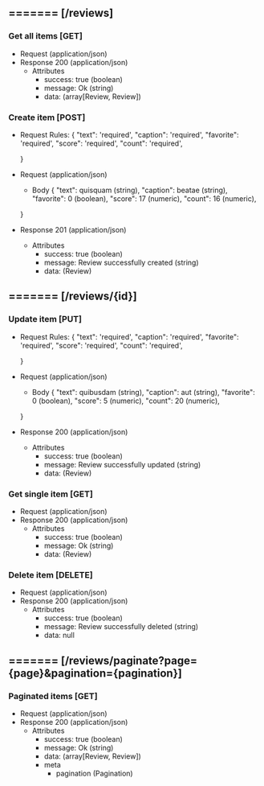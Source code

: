 ## ======= [/reviews]

### Get all items [GET]
+ Request (application/json)
    <!-- include(request/header.md) -->
+ Response 200 (application/json)
    + Attributes         
        + success: true (boolean)
        + message: Ok (string)
        + data: (array[Review, Review])

<!-- include(response/401.md) -->
<!-- include(response/500.md) -->
### Create item [POST]
+ Request Rules:
    {
        "text": 'required',
        "caption": 'required',
        "favorite": 'required',
        "score": 'required',
        "count": 'required',

    }
+ Request (application/json)
    <!-- include(request/header.md) -->
    + Body
    {
            "text": quisquam (string),
            "caption": beatae (string),
            "favorite": 0 (boolean),
            "score": 17 (numeric),
            "count": 16 (numeric),

    }
+ Response 201 (application/json)
    + Attributes         
        + success: true (boolean)
        + message: Review successfully created (string)
        + data: (Review)

<!-- include(response/401.md) -->
<!-- include(response/422.md) -->
<!-- include(response/500.md) -->

## ======= [/reviews/{id}]
### Update item [PUT]
<!-- include(parameters/id.md) -->
+ Request Rules:
    {
        "text": 'required',
        "caption": 'required',
        "favorite": 'required',
        "score": 'required',
        "count": 'required',

    }
+ Request (application/json)
    <!-- include(request/header.md) -->
    + Body
    {
            "text": quibusdam (string),
            "caption": aut (string),
            "favorite": 0 (boolean),
            "score": 5 (numeric),
            "count": 20 (numeric),

    }
+ Response 200 (application/json)
    + Attributes         
        + success: true (boolean)
        + message: Review successfully updated (string)
        + data: (Review)

<!-- include(response/401.md) -->
<!-- include(response/404.md) -->
<!-- include(response/422.md) -->
<!-- include(response/500.md) -->
### Get single item [GET]
<!-- include(parameters/id.md) -->
+ Request (application/json)
    <!-- include(request/header.md) -->
+ Response 200 (application/json)
    + Attributes         
        + success: true (boolean)
        + message: Ok (string)
        + data: (Review)

<!-- include(response/401.md) -->
<!-- include(response/404.md) -->
<!-- include(response/500.md) -->
### Delete item [DELETE]
<!-- include(parameters/id.md) -->
+ Request (application/json)
    <!-- include(request/header.md) -->    
+ Response 200 (application/json)
    + Attributes         
        + success: true (boolean)
        + message: Review successfully deleted (string)
        + data: null

<!-- include(response/401.md) -->
<!-- include(response/404.md) -->
<!-- include(response/500.md) -->

## ======= [/reviews/paginate?page={page}&pagination={pagination}]
### Paginated items [GET]
<!-- include(parameters/pagination.md) -->
+ Request (application/json)
    <!-- include(request/header.md) -->
+ Response 200 (application/json)
    + Attributes         
        + success: true (boolean)
        + message: Ok (string)
        + data: (array[Review, Review])
        + meta
            + pagination (Pagination)

<!-- include(response/401.md) -->
<!-- include(response/500.md) -->


